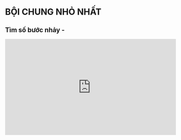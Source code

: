 # BỘI CHUNG NHỎ NHẤT
## Tìm số bước nhảy - 
<iframe width="560" height="315" src="https://www.youtube.com/embed/-9fQbbYITpo?si=7xl1fFOFrgF7p7ZH" title="YouTube video player" frameborder="0" allow="accelerometer; autoplay; clipboard-write; encrypted-media; gyroscope; picture-in-picture; web-share" referrerpolicy="strict-origin-when-cross-origin" allowfullscreen></iframe>

